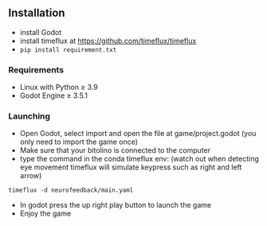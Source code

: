 ## Installation
- install Godot
- install timeflux at https://github.com/timeflux/timeflux
- ```pip install requirement.txt```

### Requirements
- Linux with Python ≥ 3.9
- Godot Engine ≥ 3.5.1

### Launching
- Open Godot, select import and open the file at game/project.godot (you only need to import the game once)
- Make sure that your bitolino is connected to the computer
- type the command in the conda timeflux env: (watch out when detecting eye movement timeflux will simulate keypress such as right and left arrow)
```
timeflux -d neurofeedback/main.yaml
```
- In godot press the up right play button to launch the game
- Enjoy the game